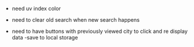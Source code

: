 - need uv index color

- need to clear old search when new search happens

- need to have buttons with previously viewed city to click and re display data 
    -save to local storage